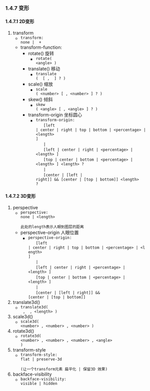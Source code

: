 ### 1.4.7 变形 ###
#### 1.4.7.1 2D变形 ####
1. transform
	- <code style = "vertical-align:top;display: inline-block;width: 85%;word-break:break-all;">transform: none | <transform-function> + </code>
	- transform-function:
		- rotate() 旋转
			- <code style = "vertical-align:top;display: inline-block;width: 85%;word-break:break-all;">rotate( &lt;angle> )</code>
		- translate() 移动
			- <code style = "vertical-align:top;display: inline-block;width: 85%;word-break:break-all;">translate ( <translation-value>  [ , <transtlation-value> ] ? )</code>
		- scale() 缩放
			- <code style = "vertical-align:top;display: inline-block;width: 85%;word-break:break-all;">scale ( &lt;number>  [ , &lt;number> ] ? )</code>
		- skew() 倾斜
			- <code style = "vertical-align:top;display: inline-block;width: 85%;word-break:break-all;">skew ( &lt;angle>  [ , &lt;angle> ] ? )</code>
		- transform-origin 坐标圆心
			- <code style = "vertical-align:top;display: inline-block;width: 85%;word-break:break-all;">transform-origin:<br>　　[left | center | right | top | bottom | &lt;percentage> | &lt;length> ]<br>　　|<br>　　[left | center | right | &lt;percentage> | &lt;length> ]<br>　　[top | center | bottom | &lt;percentage> | &lt;length> ] &lt;length> ?<br>　　|<br>　　[center | [left | right]] && [center | [top | bottom]] &lt;length> ?</code>
#### 1.4.7.2 3D变形 ####
1. perspective
	- <code style = "vertical-align:top;display: inline-block;width: 85%;word-break:break-all;">perspective: none | &lt;length>  
	此处的length表示人眼到图层的距离</code>
	- perspective-origin 人眼位置
		- <code style = "vertical-align:top;display: inline-block;width: 85%;word-break:break-all;">perspective-origin:<br>　　[left | center | right | top | bottom | &lt;percentage> | &lt;length> ]<br>　　|<br>　　[left | center | right | &lt;percentage> | &lt;length> ]<br>　　[top | center | bottom | &lt;percentage> | &lt;length> ] <br>　　|<br>　　[center | [left | right]] && [center | [top | bottom]] </code>
2. translate3d()
	- <code style = "vertical-align:top;display: inline-block;width: 85%;word-break:break-all;">translate3d( <translation-value> , <translation-value> , &lt;length> )</code>
3. scale3d()
	- <code style = "vertical-align:top;display: inline-block;width: 85%;word-break:break-all;">scale3d( &lt;number> , &lt;number> , &lt;number> )</code>
4. rotate3d()
	- <code style = "vertical-align:top;display: inline-block;width: 85%;word-break:break-all;">rotate3d( &lt;number> , &lt;number> , &lt;number> , &lt;angle> )</code>
5. transform-style
	- <code style = "vertical-align:top;display: inline-block;width: 85%;word-break:break-all;">transform-style: flat | preserve-3d  
	(让一个transform元素 扁平化 | 保留3D 效果)</code>
6. backface-visibility
	- <code style = "vertical-align:top;display: inline-block;width: 85%;word-break:break-all;">backface-visibility: visible | hidden</code>

